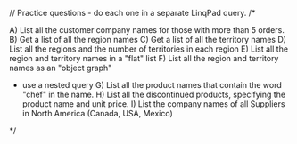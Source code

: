 
// Practice questions - do each one in a separate LinqPad query.
/*

A) List all the customer company names for those with more than 5 orders.
B) Get a list of all the region names
C) Get a list of all the territory names
D) List all the regions and the number of territories in each region
E) List all the region and territory names in a "flat" list
F) List all the region and territory names as an "object graph"
   - use a nested query
G) List all the product names that contain the word "chef" in the name.
H) List all the discontinued products, specifying the product name and unit price.
I) List the company names of all Suppliers in North America (Canada, USA, Mexico)

*/